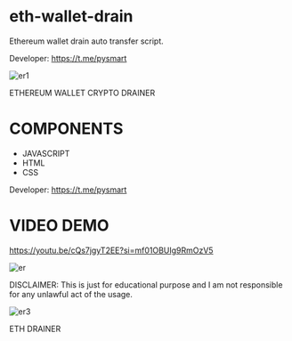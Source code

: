# eth-wallet-drain
Ethereum wallet drain auto transfer script. 

Developer: https://t.me/pysmart

![er1](https://github.com/user-attachments/assets/c663bd0f-58c8-437f-86dd-710a17a3dd9e)


ETHEREUM WALLET CRYPTO DRAINER 

# COMPONENTS
- JAVASCRIPT
- HTML
- CSS
 
Developer: https://t.me/pysmart

# VIDEO DEMO
https://youtu.be/cQs7jgyT2EE?si=mf01OBUIg9RmOzV5

![er](https://github.com/user-attachments/assets/d9f8953b-8d55-401e-969b-0048e3b7d230)


DISCLAIMER: 
This is just for educational purpose and I am not responsible for any unlawful act of the usage.

![er3](https://github.com/user-attachments/assets/98126514-0def-48fe-931d-c593c3763c11)

ETH DRAINER
